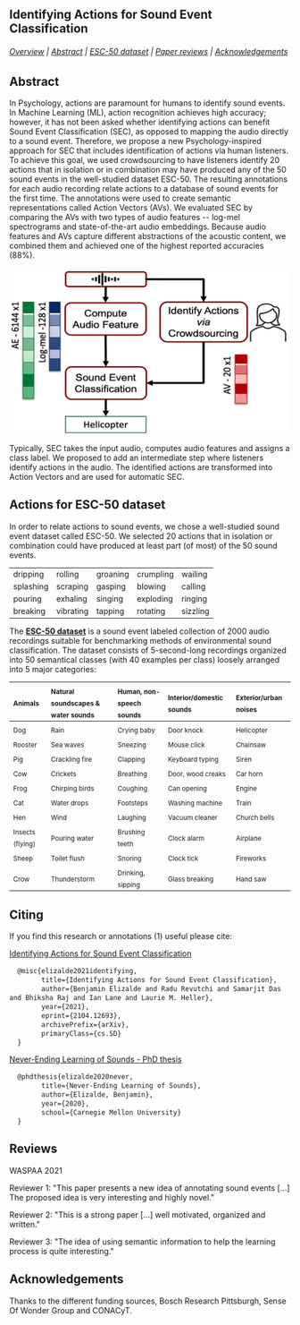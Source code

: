 ## Identifying Actions for Sound Event Classification

###### [Overview](#Identifying-Actions-for-Sound-Event-Classification) | [Abstract](#abstract) | [ESC-50 dataset](#ESC-50-dataset) | [Paper reviews](#Paper-reviews) | [Acknowledgements](#Acknowledgements)

## Abstract

In Psychology, actions are paramount for humans to identify sound events. In Machine Learning (ML), action recognition achieves high accuracy; however, it has not been asked whether  identifying actions can benefit Sound Event Classification (SEC), as opposed to mapping the audio directly to a sound event. Therefore, we propose a new Psychology-inspired approach for SEC that includes identification of actions via human listeners. To achieve this goal, we used crowdsourcing to have listeners identify 20 actions that in isolation or in combination may have produced any of the 50 sound events in the well-studied dataset ESC-50. The resulting annotations for each audio recording relate actions to a database of sound events for the first time. The annotations were used to create semantic representations called Action Vectors (AVs). We evaluated SEC by comparing the AVs with two types of audio features -- log-mel spectrograms and state-of-the-art audio embeddings. Because audio features and AVs capture different abstractions of the acoustic content, we combined them and achieved one of the highest reported accuracies (88%).

<img src="av_pipeline.png" alt="SEC pipeline" title="SEC pipeline" align="center" width="500" height="300" />

Typically, SEC takes the input audio, computes audio features and assigns a class label. We proposed to add an intermediate step where listeners identify actions in the audio. The identified actions are transformed into Action Vectors and are used for automatic SEC.

## Actions for ESC-50 dataset

In order to relate actions to sound events, we chose a well-studied sound event dataset called ESC-50. We selected 20 actions that in isolation or combination could have produced at least part (of most) of the 50 sound events.

||||||
| :--- | :--- | :--- | :--- | :--- |
|dripping |rolling |groaning |crumpling |wailing|
|splashing |scraping |gasping | blowing |calling |
|pouring   |exhaling |singing |exploding |ringing |
|breaking |vibrating |tapping |rotating |sizzling |


The [**ESC-50 dataset**](https://github.com/karolpiczak/ESC-50) is a sound event labeled collection of 2000 audio recordings suitable for benchmarking methods of environmental sound classification. The dataset consists of 5-second-long recordings organized into 50 semantical classes (with 40 examples per class) loosely arranged into 5 major categories:

| <sub>Animals</sub> | <sub>Natural soundscapes & water sounds </sub> | <sub>Human, non-speech sounds</sub> | <sub>Interior/domestic sounds</sub> | <sub>Exterior/urban noises</sub> |
| :--- | :--- | :--- | :--- | :--- |
| <sub>Dog</sub> | <sub>Rain</sub> | <sub>Crying baby</sub> | <sub>Door knock</sub> | <sub>Helicopter</sub></sub> |
| <sub>Rooster</sub> | <sub>Sea waves</sub> | <sub>Sneezing</sub> | <sub>Mouse click</sub> | <sub>Chainsaw</sub> |
| <sub>Pig</sub> | <sub>Crackling fire</sub> | <sub>Clapping</sub> | <sub>Keyboard typing</sub> | <sub>Siren</sub> |
| <sub>Cow</sub> | <sub>Crickets</sub> | <sub>Breathing</sub> | <sub>Door, wood creaks</sub> | <sub>Car horn</sub> |
| <sub>Frog</sub> | <sub>Chirping birds</sub> | <sub>Coughing</sub> | <sub>Can opening</sub> | <sub>Engine</sub> |
| <sub>Cat</sub> | <sub>Water drops</sub> | <sub>Footsteps</sub> | <sub>Washing machine</sub> | <sub>Train</sub> |
| <sub>Hen</sub> | <sub>Wind</sub> | <sub>Laughing</sub> | <sub>Vacuum cleaner</sub> | <sub>Church bells</sub> |
| <sub>Insects (flying)</sub> | <sub>Pouring water</sub> | <sub>Brushing teeth</sub> | <sub>Clock alarm</sub> | <sub>Airplane</sub> |
| <sub>Sheep</sub> | <sub>Toilet flush</sub> | <sub>Snoring</sub> | <sub>Clock tick</sub> | <sub>Fireworks</sub> |
| <sub>Crow</sub> | <sub>Thunderstorm</sub> | <sub>Drinking, sipping</sub> | <sub>Glass breaking</sub> | <sub>Hand saw</sub> |

## Citing

If you find this research or annotations (1) useful please cite:

[Identifying Actions for Sound Event Classification](https://arxiv.org/abs/2104.12693)

      @misc{elizalde2021identifying,
            title={Identifying Actions for Sound Event Classification},
            author={Benjamin Elizalde and Radu Revutchi and Samarjit Das and Bhiksha Raj and Ian Lane and Laurie M. Heller},
            year={2021},
            eprint={2104.12693},
            archivePrefix={arXiv},
            primaryClass={cs.SD}
      }

[Never-Ending Learning of Sounds - PhD thesis](https://kilthub.cmu.edu/ndownloader/files/25813502)

      @phdthesis{elizalde2020never,
            title={Never-Ending Learning of Sounds},
            author={Elizalde, Benjamin},
            year={2020},
            school={Carnegie Mellon University}
      }


## Reviews

WASPAA 2021

Reviewer 1: "This paper presents a new idea of annotating sound events [...] The proposed idea is very interesting and highly novel."

Reviewer 2: "This is a strong paper [...] well motivated, organized and written."

Reviewer 3: "The idea of using semantic information to help the learning process is quite interesting."

## Acknowledgements

Thanks to the different funding sources, Bosch Research Pittsburgh, Sense Of Wonder Group and CONACyT.
